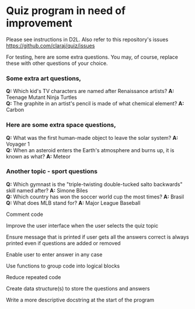 # Quiz program in need of improvement

Please see instructions in D2L. Also refer to this repository's issues https://github.com/claraj/quiz/issues

For testing, here are some extra questions. You may, of course, replace these with other questions of your choice. 

### Some extra art questions,
**Q:** Which kid's TV characters are named after Renaissance artists? **A:** Teenage Mutant Ninja Turtles  
**Q:** The graphite in an artist's pencil is made of what chemical element? **A:** Carbon  

### Here are some extra space questions,
**Q:** What was the first human-made object to leave the solar system? **A:** Voyager 1  
**Q:** When an asteroid enters the Earth's atmosphere and burns up, it is known as what? **A:** Meteor  

### Another topic - sport questions

**Q:** Which gymnast is the "triple-twisting double-tucked salto backwards" skill named after? **A:** Simone Biles  
**Q:** Which country has won the soccer world cup the most times? **A:** Brasil  
**Q:** What does MLB stand for? **A:** Major League Baseball  



Comment code

Improve the user interface when the user selects the quiz topic

Ensure message that is printed if user gets all the answers correct is always printed even if questions are added or removed

Enable user to enter answer in any case

Use functions to group code into logical blocks

Reduce repeated code

Create data structure(s) to store the questions and answers

Write a more descriptive docstring at the start of the program
